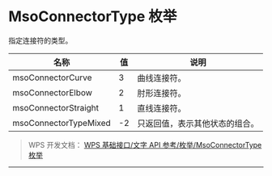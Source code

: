 # MsoConnectorType 枚举

指定连接符的类型。

| 名称                  | 值  | 说明                           |
|-----------------------|-----|--------------------------------|
| msoConnectorCurve     | 3   | 曲线连接符。                   |
| msoConnectorElbow     | 2   | 肘形连接符。                   |
| msoConnectorStraight  | 1   | 直线连接符。                   |
| msoConnectorTypeMixed | -2  | 只返回值，表示其他状态的组合。 |

> WPS 开发文档： [WPS 基础接口/文字 API 参考/枚举/MsoConnectorType 枚举](https://qn.cache.wpscdn.cn/encs/doc/office_v19/topics/WPS%20%E5%9F%BA%E7%A1%80%E6%8E%A5%E5%8F%A3/%E6%96%87%E5%AD%97%20API%20%E5%8F%82%E8%80%83/%E6%9E%9A%E4%B8%BE/MsoConnectorType%20%E6%9E%9A%E4%B8%BE.html)

------------------------------------------------------------------------

